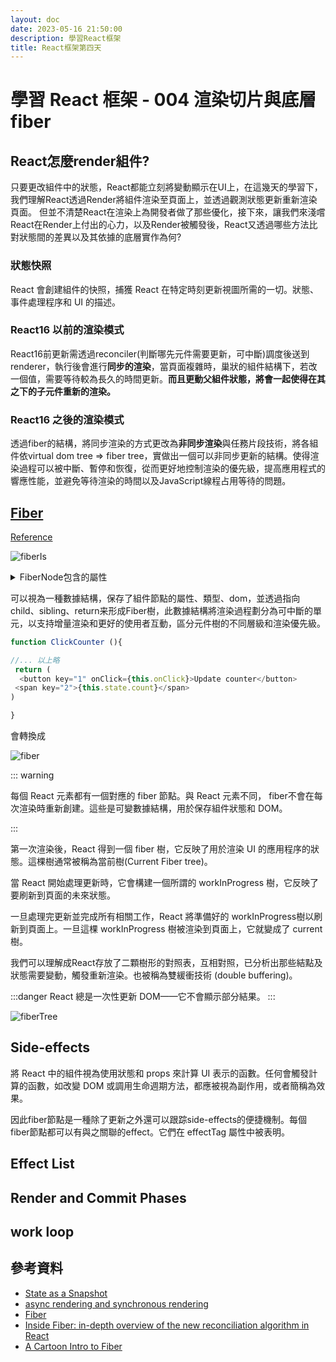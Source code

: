 ```yaml
---
layout: doc
date: 2023-05-16 21:50:00
description: 學習React框架
title: React框架第四天
---
```


# 學習 React 框架 - 004 渲染切片與底層fiber

## React怎麼render組件?

只要更改組件中的狀態，React都能立刻將變動顯示在UI上，在這幾天的學習下，我們理解React透過Render將組件渲染至頁面上，並透過觀測狀態更新重新渲染頁面。
但並不清楚React在渲染上為開發者做了那些優化，接下來，讓我們來淺嚐React在Render上付出的心力，以及Render被觸發後，React又透過哪些方法比對狀態間的差異以及其依據的底層實作為何?

### 狀態快照

React 會創建組件的快照，捕獲 React 在特定時刻更新視圖所需的一切。狀態、事件處理程序和 UI 的描述。

### React16 以前的渲染模式

React16前更新需透過reconciler(判斷哪先元件需要更新，可中斷)調度後送到renderer，執行後會進行**同步的渲染**，當頁面複雜時，巢狀的組件結構下，若改一個值，需要等待較為長久的時間更新。**而且更動父組件狀態，將會一起使得在其之下的子元件重新的渲染。**

### React16 之後的渲染模式

透過fiber的結構，將同步渲染的方式更改為**非同步渲染**與任務片段技術，將各組件依virtual dom tree => fiber tree，實做出一個可以非同步更新的結構。使得渲染過程可以被中斷、暫停和恢復，從而更好地控制渲染的優先級，提高應用程式的響應性能，並避免等待渲染的時間以及JavaScript線程占用等待的問題。


## [Fiber](https://github.com/facebook/react/blob/769b1f270e1251d9dbdce0fcbd9e92e502d059b8/packages/react-reconciler/src/ReactFiber.js#L414)

[Reference](https://www.youtube.com/watch?v=0ympFIwQFJw&t=5s&ab_channel=PhilipFabianek)

![fiberIs](/assets/images/react/fiberIs.png)

<details>
<summary>FiberNode包含的屬性</summary>

[取自](https://xiaochen1024.com/article_item/600aca0cecf02e002e6db56c)
```js
function FiberNode(
  tag: WorkTag,
  pendingProps: mixed,
  key: null | string,
  mode: TypeOfMode,
) {
  //保存节点的信息---
  this.tag = tag;//对应组件的类型
  this.key = key;//key属性
  //(帶有一組孩子的唯一標識符，以幫助 React 確定哪些項目已更改，已添加或從列表中刪除。它與此處描述的 React 的“列表和鍵”功能有關。)
  this.elementType = null;//元素类型
  this.type = null;//func或者class
  this.stateNode = null;//真实dom节点

  //连接成fiber树---
  this.return = null;//指向父节点
  this.child = null;//指向child
  this.sibling = null;//指向兄弟节点
  this.index = 0;

  this.ref = null;

  //用来计算state---
  this.pendingProps = pendingProps;
  //已從 React 元素中的新數據更新並需要應用於子組件或 DOM 元素的道具。
  this.memoizedProps = null;
  //在上一次渲染期間用於創建輸出的fiber的道具。
  this.updateQueue = null; 
  // 狀態更新、回調和 DOM 更新隊列。
  this.memoizedState = null;
  // 用於創建輸出的fiber的狀態。在處理更新時，它會反映當前在頁面上呈現的狀態。
  this.dependencies = null;
  this.mode = mode;
  
	//effect相关---
  this.effectTag = NoEffect;
  this.nextEffect = null;
  this.firstEffect = null;
  this.lastEffect = null;

  //优先级相关的属性---
  this.lanes = NoLanes;
  this.childLanes = NoLanes;

  //current和workInProgress的指针---
  this.alternate = null;
}
```



</details>

可以視為一種數據結構，保存了組件節點的屬性、類型、dom，並透過指向 child、sibling、return来形成Fiber樹，此數據結構將渲染過程劃分為可中斷的單元，以支持增量渲染和更好的使用者互動，區分元件樹的不同層級和渲染優先級。



```js
function ClickCounter (){

//... 以上略
 return (
  <button key="1" onClick={this.onClick}>Update counter</button>
 <span key="2">{this.state.count}</span> 
)

}

```

會轉換成

![fiber](/assets/images/react/fiber.png)

::: warning

每個 React 元素都有一個對應的 fiber 節點。與 React 元素不同， fiber不會在每次渲染時重新創建。這些是可變數據結構，用於保存組件狀態和 DOM。

:::

第一次渲染後，React 得到一個 fiber 樹，它反映了用於渲染 UI 的應用程序的狀態。這棵樹通常被稱為當前樹(Current Fiber tree)。

當 React 開始處理更新時，它會構建一個所謂的 workInProgress 樹，它反映了要刷新到頁面的未來狀態。

一旦處理完更新並完成所有相關工作，React 將準備好的 workInProgress樹以刷新到頁面上。一旦這棵 workInProgress 樹被渲染到頁面上，它就變成了 current 樹。

我們可以理解成React存放了二顆樹形的對照表，互相對照，已分析出那些結點及狀態需要變動，觸發重新渲染。也被稱為雙緩衝技術 (double buffering)。

:::danger
React 總是一次性更新 DOM——它不會顯示部分結果。
:::

![fiberTree](/assets/images/react/fiberTree.png)

## Side-effects

將 React 中的組件視為使用狀態和 props 來計算 UI 表示的函數。任何會觸發計算的函數，如改變 DOM 或調用生命週期方法，都應被視為副作用，或者簡稱為效果。

因此fiber節點是一種除了更新之外還可以跟踪side-effects的便捷機制。每個fiber節點都可以有與之關聯的effect。它們在 effectTag 屬性中被表明。

## Effect List


## Render and Commit Phases

## work loop


<!-- ### nextUnitOfWork 
### performUnitOfWork
## workLoop 
## Reconciliation -->

## 參考資料

- [State as a Snapshot](https://react.dev/learn/state-as-a-snapshot)
- [async rendering and synchronous rendering](https://twitter.com/acdlite/status/977291318324948992)
- [Fiber](https://xiaochen1024.com/article_item/600aca0cecf02e002e6db56c)
- [Inside Fiber: in-depth overview of the new reconciliation algorithm in React](https://indepth.dev/posts/1008/inside-fiber-in-depth-overview-of-the-new-reconciliation-algorithm-in-react)
- [A Cartoon Intro to Fiber](https://www.youtube.com/watch?v=ZCuYPiUIONs&t=1040s&ab_channel=MetaDevelopers)

<GitTalk/>
